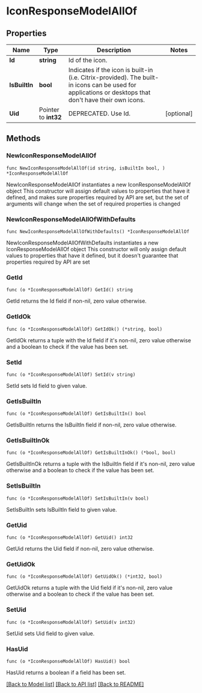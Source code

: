 # IconResponseModelAllOf

## Properties

Name | Type | Description | Notes
------------ | ------------- | ------------- | -------------
**Id** | **string** | Id of the icon. | 
**IsBuiltIn** | **bool** | Indicates if the icon is built-in (i.e. Citrix-provided).  The built-in icons can be used for applications or desktops that don&#39;t have their own icons. | 
**Uid** | Pointer to **int32** | DEPRECATED.  Use Id. | [optional] 

## Methods

### NewIconResponseModelAllOf

`func NewIconResponseModelAllOf(id string, isBuiltIn bool, ) *IconResponseModelAllOf`

NewIconResponseModelAllOf instantiates a new IconResponseModelAllOf object
This constructor will assign default values to properties that have it defined,
and makes sure properties required by API are set, but the set of arguments
will change when the set of required properties is changed

### NewIconResponseModelAllOfWithDefaults

`func NewIconResponseModelAllOfWithDefaults() *IconResponseModelAllOf`

NewIconResponseModelAllOfWithDefaults instantiates a new IconResponseModelAllOf object
This constructor will only assign default values to properties that have it defined,
but it doesn't guarantee that properties required by API are set

### GetId

`func (o *IconResponseModelAllOf) GetId() string`

GetId returns the Id field if non-nil, zero value otherwise.

### GetIdOk

`func (o *IconResponseModelAllOf) GetIdOk() (*string, bool)`

GetIdOk returns a tuple with the Id field if it's non-nil, zero value otherwise
and a boolean to check if the value has been set.

### SetId

`func (o *IconResponseModelAllOf) SetId(v string)`

SetId sets Id field to given value.


### GetIsBuiltIn

`func (o *IconResponseModelAllOf) GetIsBuiltIn() bool`

GetIsBuiltIn returns the IsBuiltIn field if non-nil, zero value otherwise.

### GetIsBuiltInOk

`func (o *IconResponseModelAllOf) GetIsBuiltInOk() (*bool, bool)`

GetIsBuiltInOk returns a tuple with the IsBuiltIn field if it's non-nil, zero value otherwise
and a boolean to check if the value has been set.

### SetIsBuiltIn

`func (o *IconResponseModelAllOf) SetIsBuiltIn(v bool)`

SetIsBuiltIn sets IsBuiltIn field to given value.


### GetUid

`func (o *IconResponseModelAllOf) GetUid() int32`

GetUid returns the Uid field if non-nil, zero value otherwise.

### GetUidOk

`func (o *IconResponseModelAllOf) GetUidOk() (*int32, bool)`

GetUidOk returns a tuple with the Uid field if it's non-nil, zero value otherwise
and a boolean to check if the value has been set.

### SetUid

`func (o *IconResponseModelAllOf) SetUid(v int32)`

SetUid sets Uid field to given value.

### HasUid

`func (o *IconResponseModelAllOf) HasUid() bool`

HasUid returns a boolean if a field has been set.


[[Back to Model list]](../README.md#documentation-for-models) [[Back to API list]](../README.md#documentation-for-api-endpoints) [[Back to README]](../README.md)


